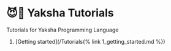 # 😈👶 Yaksha Tutorials

Tutorials for Yaksha Programming Language

1. [Getting started](/Tutorials{% link 1_getting_started.md %})
